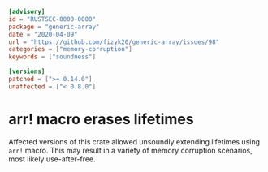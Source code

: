```toml
[advisory]
id = "RUSTSEC-0000-0000"
package = "generic-array"
date = "2020-04-09"
url = "https://github.com/fizyk20/generic-array/issues/98"
categories = ["memory-corruption"]
keywords = ["soundness"]

[versions]
patched = [">= 0.14.0"]
unaffected = ["< 0.8.0"]
```

# arr! macro erases lifetimes

Affected versions of this crate allowed unsoundly extending
lifetimes using `arr!` macro. This may result in a variety of
memory corruption scenarios, most likely use-after-free.
